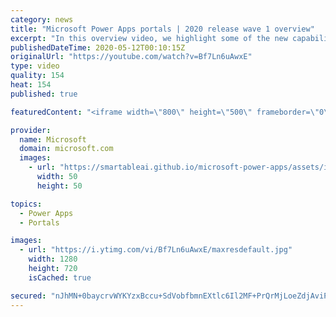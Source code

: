 ```yaml
---
category: news
title: "Microsoft Power Apps portals | 2020 release wave 1 overview"
excerpt: "In this overview video, we highlight some of the new capabilities included in the latest update to Microsoft Power Apps portals.     Here are the capabilities covered:   •    Power BI integration, so you can quickly add Power BI reports, tables, and dashboards to your portals without coding.  •    Themes"
publishedDateTime: 2020-05-12T00:10:15Z
originalUrl: "https://youtube.com/watch?v=Bf7Ln6uAwxE"
type: video
quality: 154
heat: 154
published: true

featuredContent: "<iframe width=\"800\" height=\"500\" frameborder=\"0\" src=\"https://www.youtube.com/embed/Bf7Ln6uAwxE\" allow=\"accelerometer; autoplay; encrypted-media; gyroscope; picture-in-picture\" allowfullscreen></iframe>"

provider:
  name: Microsoft
  domain: microsoft.com
  images:
    - url: "https://smartableai.github.io/microsoft-power-apps/assets/images/organizations/microsoft.com-50x50.jpg"
      width: 50
      height: 50

topics:
  - Power Apps
  - Portals

images:
  - url: "https://i.ytimg.com/vi/Bf7Ln6uAwxE/maxresdefault.jpg"
    width: 1280
    height: 720
    isCached: true

secured: "nJhMN+0baycrvWYKYzxBccu+SdVobfbmnEXtlc6Il2MF+PrQrMjLoeZdjAviPPdAAQQZKISqOfttpIMRya7abc+cH0ScCoVEiiDBK/V5Zi+seHDvCmFW5nq/u8LXWkf+agU96+2xIwH0dm9H6i94Jko++Z71TM9wuwycwswv45ngQ6UzFO/DBp8pu0nW8MqBxKpWc/TvosL51fWUIaUBMeG5SH2ThPuZDxLmChfxaKn37Wh5jtURidzGU72YIjk6tGaXkdfdG1Y4xLsgUj24TH0Y1fSlbSAlGuqL+B6n+Oxex1LCja4cM4KVnkkPokjMUUlZ4kmswwqpG/c2dWfLZUiJ5vgITUIzNHivcekn4itDRCKMo87ogzUMZPjjBP+xa5zqo1PiHDgGyWmDqis+UuMHPOU6QA3CnTK2fwkVXTApIe+ltUGERusmc1Tntstw;SqaE/ATKgUr8kHlW0OxcEw=="
---
```



